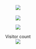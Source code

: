 <h2 align="center">
<img src="https://media1.tenor.com/images/443d5c753ebd06d7692d4a8645524c53/tenor.gif">
</h2>


<p align="center">
    <img src="https://discord.c99.nl/widget/theme-2/921117469492539494.png">
</p>

<p align="center">
  <img src="https://github-readme-stats.vercel.app/api/?username=xdecemberrr&title_color=4F8CC9&text_color=9f9f9f&show_icons=true&bg_color=00000000&hide_border=true&icon_color=4F8CC9&hide_title=true&count_private=true" />
</p>


<p align="center"> 
  Visitor count<br>
  <img src="https://profile-counter.glitch.me/xdecemberrr/count.svg"/>
</p>
